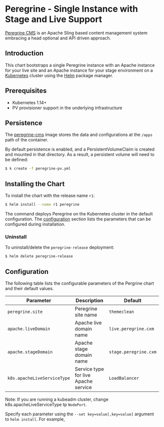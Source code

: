 # Peregrine - Single Instance with Stage and Live Support

[Peregrine CMS](http://www.peregrine-cms.com/) is an Apache Sling based content management system embracing a head optional and API driven approach.  

## Introduction

This chart bootstraps a single Peregrine instance with an Apache instance for your live site and an Apache instance for your stage environment on a [Kubernetes](http://kubernetes.io) cluster using the [Helm](https://helm.sh) package manager.

## Prerequisites

- Kubernetes 1.14+
- PV provisioner support in the underlying infrastructure

## Persistence

The [peregrine-cms](https://hub.docker.com/r/peregrinecms/peregrine-cms) image stores the data and configurations at the `/apps` path of the container.

By default persistence is enabled, and a PersistentVolumeClaim is created and mounted in that directory. As a result, a persistent volume will need to be defined:

```bash
$ k create -f peregrine-pv.yml 
```

## Installing the Chart

To install the chart with the release name `r1`:

```bash
$ helm install --name r1 peregrine
```

The command deploys Peregrine on the Kubernetes cluster in the default configuration. The [configuration](#configuration) section lists the parameters that can be configured during installation.

### Uninstall

To uninstall/delete the `peregrine-release` deployment:

```bash
$ helm delete peregrine-release
```

## Configuration

The following table lists the configurable parameters of the Pergrine chart and their default values.

| Parameter                                    | Description                                       | Default                                |
| -----------------------------------------    | ------------------------------------------------- | -------------------------------------- |
| `peregrine.site`                             | Peregrine site name                               | `themeclean`                           |
| `apache.liveDomain`                          | Apache live domain name                           | `live.peregrine.cxm`                   |
| `apache.stageDomain`                         | Apache stage domain name                          | `stage.peregrine.cxm`                  |
| `k8s.apacheLiveServiceType`                  | Service type for live Apache service              | `LoadBalancer`                         |

Note: If you are running a kubeadm cluster, change k8s.apacheLiveServiceType tp `NodePort`.

Specify each parameter using the `--set key=value[,key=value]` argument to `helm install`. For example,

